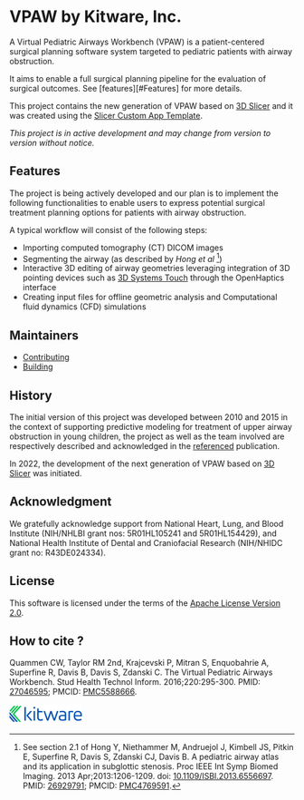 VPAW by Kitware, Inc.
=====================

A Virtual Pediatric Airways Workbench (VPAW) is a patient-centered surgical planning software system targeted to pediatric patients with airway obstruction.

It aims to enable a full surgical planning pipeline for the evaluation of surgical outcomes. See [features][#Features] for more details.

This project contains the new generation of VPAW based on [3D Slicer](https://www.slicer.org/) and
it was created using the [Slicer Custom App Template](https://github.com/KitwareMedical/SlicerCustomAppTemplate).

_This project is in active development and may change from version to version without notice._

## Features

The project is being actively developed and our plan is to implement the following functionalities to enable users to express potential surgical treatment planning options for patients with airway obstruction.

A typical workflow will consist of the following steps:

* Importing computed tomography (CT) DICOM images
* Segmenting the airway (as described by _Hong et al_ [^1])
* Interactive 3D editing of airway geometries leveraging integration of 3D pointing devices such as [3D Systems Touch](https://www.3dsystems.com/haptics-devices/touch) through the OpenHaptics interface
* Creating input files for offline geometric analysis and Computational fluid dynamics (CFD) simulations

[^1]: See section 2.1 of Hong Y, Niethammer M, Andruejol J, Kimbell JS, Pitkin E, Superfine R, Davis S, Zdanski CJ, Davis B. A pediatric airway atlas and its application in subglottic stenosis. Proc IEEE Int Symp Biomed Imaging. 2013 Apr;2013:1206-1209. doi: [10.1109/ISBI.2013.6556697](https://dx.doi.org/10.1109/ISBI.2013.6556697). PMID: [26929791](https://pubmed.ncbi.nlm.nih.gov/26929791/); PMCID: [PMC4769591](http://www.ncbi.nlm.nih.gov/pmc/articles/pmc4769591/).

## Maintainers

* [Contributing](CONTRIBUTING.md)
* [Building](BUILD.md)

## History

The initial version of this project was developed between 2010 and 2015 in the context of supporting predictive modeling for treatment of upper airway obstruction in young children, the project as well as the team involved are respectively described and acknowledged in the [referenced](#how-to-cite) publication.

In 2022, the development of the next generation of VPAW based on [3D Slicer](https://www.slicer.org) was initiated.

## Acknowledgment

We gratefully acknowledge support from National Heart, Lung, and Blood Institute (NIH/NHLBI grant nos: 5R01HL105241 and 5R01HL154429), and National Health Institute of Dental and Craniofacial Research (NIH/NHIDC grant no: R43DE024334).

## License

This software is licensed under the terms of the [Apache License Version 2.0](LICENSE).

## How to cite ?

Quammen CW, Taylor RM 2nd, Krajcevski P, Mitran S, Enquobahrie A, Superfine R, Davis B, Davis S, Zdanski C. The Virtual Pediatric Airways Workbench. Stud Health Technol Inform. 2016;220:295-300. PMID: [27046595](https://pubmed.ncbi.nlm.nih.gov/27046595/); PMCID: [PMC5588666](http://www.ncbi.nlm.nih.gov/pmc/articles/pmc5588666/).

![vpaw by Kitware, Inc.](Applications/vpawApp/Resources/Images/LogoFull.png?raw=true)

